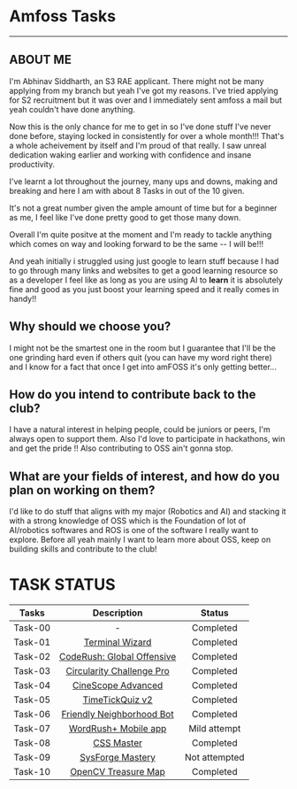 # Amfoss Tasks
---
## ABOUT ME

I'm Abhinav Siddharth, an S3 RAE applicant. There might not be many applying from my branch but yeah I've got my reasons. I've tried applying for S2 recruitment but it was over and I immediately sent amfoss a mail but yeah couldn't have done anything.

Now this is the only chance for me to get in so I've done stuff I've never done before, staying locked in consistently for over a whole month!!! That's a whole acheivement by itself and I'm proud of that really. I saw unreal dedication waking earlier and working with confidence and insane productivity. 

I've learnt a lot throughout the journey, many ups and downs, making and breaking and here I am with about 8 Tasks in out of the 10 given.

It's not a great number given the ample amount of time but for a beginner as me, I feel like I've done pretty good to get those many down.

Overall I'm quite positve at the moment and I'm ready to tackle anything which comes on way and looking forward to be the same -- I will be!!!

And yeah initially i struggled using just google to learn stuff because I had to go through many links and websites to get a good learning resource so as a developer I feel like as long as you are using AI to **learn**  it is absolutely fine and good as you just boost your learning speed and it really comes in handy!!


## **Why should we choose you?**

I might not be the smartest one in the room but I guarantee that I'll be the one grinding hard even if others quit (you can have my word right there) and I know for a fact that once I get into amFOSS it's only getting better...

## **How do you intend to contribute back to the club?**

I have a natural interest in helping people, could be juniors or peers, I'm always open to support them. Also I'd love to participate in hackathons, win and get the pride !! Also contributing to OSS ain't gonna stop.

## **What are your fields of interest, and how do you plan on working on them?**

I'd like to do stuff that aligns with my major (Robotics and AI) and stacking it with a strong knowledge of OSS which is the Foundation of lot of AI/robotics softwares and ROS is one of the software I really want to explore. Before all yeah mainly I want to learn more about OSS, keep on building skills and contribute to the club!

# TASK STATUS
| Tasks | Description | Status |
| :-:       | :-:         | :-:    |
| Task-00   | - | Completed |
| Task-01   | [Terminal Wizard](https://github.com/Abhinav-Siddharth/amfoss-tasks/tree/main/Task-01) | Completed |
| Task-02   | [CodeRush: Global Offensive](https://github.com/Abhinav-Siddharth/amfoss-tasks/tree/main/Task-02) | Completed |
| Task-03   | [Circularity Challenge Pro](https://github.com/Abhinav-Siddharth/amfoss-tasks/tree/main/Task-03) | Completed |
| Task-04   | [CineScope Advanced](https://github.com/Abhinav-Siddharth/amfoss-tasks/tree/main/Task-04)  | Completed |
| Task-05   | [TimeTickQuiz v2](https://github.com/Abhinav-Siddharth/amfoss-tasks/tree/main/Task-05) | Completed |
| Task-06   | [Friendly Neighborhood Bot](https://github.com/Abhinav-Siddharth/amfoss-tasks/tree/main/Task-06) | Completed |
| Task-07   | [WordRush+ Mobile app](https://github.com/Abhinav-Siddharth/amfoss-tasks/tree/main/Task-07) | Mild attempt |
| Task-08   | [CSS Master](https://github.com/Abhinav-Siddharth/amfoss-tasks/tree/main/Task-08) | Completed |
| Task-09   | [SysForge Mastery](https://github.com/Abhinav-Siddharth/amfoss-tasks/tree/main/Task-09)| Not attempted |
| Task-10   | [OpenCV Treasure Map](https://github.com/Abhinav-Siddharth/amfoss-tasks/tree/main/Task-10)| Completed |
